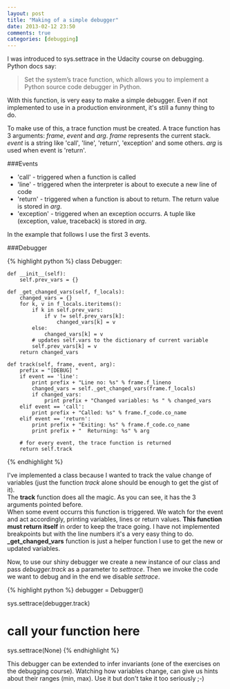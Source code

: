 ```yaml
---
layout: post
title: "Making of a simple debugger"
date: 2013-02-12 23:50
comments: true
categories: [debugging]
---
```

I was introduced to sys.settrace in the Udacity course on debugging. Python docs say:
>Set the system’s trace function, which allows you to implement a Python source code debugger in Python. 

With this function, is very easy to make a simple debugger. Even if not implemented to use in a production environment, 
it's still a funny thing to do.

To make use of this, a trace function must be created. A trace function has 3 arguments: 
*frame*, *event* and *arg*. *frame* represents the current stack. *event* is a string like 
'call', 'line', 'return', 'exception' and some others. *arg* is used when event is 'return'. 

<!-- more -->

###Events 

-  'call' - triggered when a function is called
-  'line' - triggered when the interpreter is about to execute a new line of code
-  'return' - triggered when a function is about to return. The return value is stored in *arg*.
-  'exception' - triggered when an exception occurrs. A tuple like (exception, value, traceback) is stored in *arg*.

In the example that follows I use the first 3 events.

###Debugger

{% highlight python %}
class Debugger:

    def __init__(self):
        self.prev_vars = {}        

    def _get_changed_vars(self, f_locals):
        changed_vars = {}
        for k, v in f_locals.iteritems():
            if k in self.prev_vars:
                if v != self.prev_vars[k]:
                    changed_vars[k] = v
            else:
                changed_vars[k] = v
            # updates self.vars to the dictionary of current variable
            self.prev_vars[k] = v
        return changed_vars

    def track(self, frame, event, arg):
        prefix = "[DEBUG] "
        if event == 'line':
            print prefix + "Line no: %s" % frame.f_lineno
            changed_vars = self._get_changed_vars(frame.f_locals)
            if changed_vars:
                print prefix + "Changed variables: %s " % changed_vars
        elif event == 'call':
            print prefix + "Called: %s" % frame.f_code.co_name
        elif event == 'return':
            print prefix + "Exiting: %s" % frame.f_code.co_name
            print prefix + "  Returning: %s" % arg

        # for every event, the trace function is returned
        return self.track
{% endhighlight %}

I've implemented a class because I wanted to track the value change of variables (just the function *track* alone should be enough to get the gist of it).  
The **track** function does all the magic. As you can see, it has the 3 arguments pointed before.  
When some event occurrs this function is triggered. We watch for the event and act accordingly, printing variables, lines or return values. 
**This function must return itself** in order to keep the trace going.
I have not implemented breakpoints but with the line numbers it's a very easy thing to do.
**_get_changed_vars** function is just a helper function I use to get the new or updated variables.

Now, to use our shiny debugger we create a new instance of our class and pass *debugger.track* as a parameter to *settrace*. Then we invoke the code 
we want to debug and in the end we disable *settrace*.

{% highlight python %}
debugger = Debugger()

sys.settrace(debugger.track)
# call your function here
sys.settrace(None)
{% endhighlight %}

This debugger can be extended to infer invariants (one of the exercises on the debugging course). Watching how variables change, can give us hints about 
their ranges (min, max). Use it but don't take it too seriously ;-)
